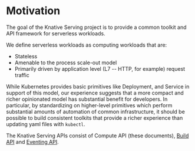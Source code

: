 # Motivation

The goal of the Knative Serving project is to provide a common toolkit and API
framework for serverless workloads.

We define serverless workloads as computing workloads that are:

- Stateless
- Amenable to the process scale-out model
- Primarily driven by application level (L7 -- HTTP, for example) request
  traffic

While Kubernetes provides basic primitives like Deployment, and Service in
support of this model, our experience suggests that a more compact and richer
opinionated model has substantial benefit for developers. In particular, by
standardizing on higher-level primitives which perform substantial amounts of
automation of common infrastructure, it should be possible to build consistent
toolkits that provide a richer experience than updating yaml files with
`kubectl`.

The Knative Serving APIs consist of Compute API (these documents),
[Build API](https://github.com/knative/build) and
[Eventing API](https://github.com/knative/eventing).
